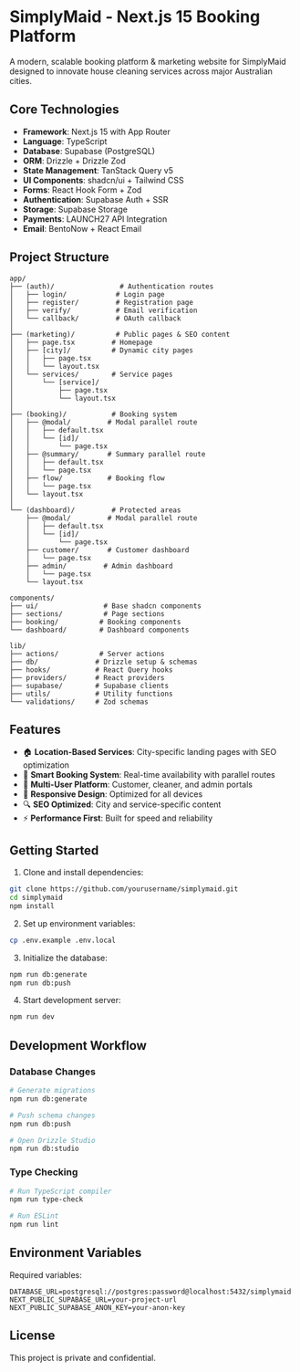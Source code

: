 # SimplyMaid - Next.js 15 Booking Platform

A modern, scalable booking platform & marketing website for SimplyMaid designed to innovate house cleaning services across major Australian cities.

## Core Technologies

- **Framework**: Next.js 15 with App Router
- **Language**: TypeScript
- **Database**: Supabase (PostgreSQL)
- **ORM**: Drizzle + Drizzle Zod
- **State Management**: TanStack Query v5
- **UI Components**: shadcn/ui + Tailwind CSS
- **Forms**: React Hook Form + Zod
- **Authentication**: Supabase Auth + SSR
- **Storage**: Supabase Storage
- **Payments**: LAUNCH27 API Integration
- **Email**: BentoNow + React Email

## Project Structure

```
app/
├── (auth)/                # Authentication routes
│   ├── login/            # Login page
│   ├── register/         # Registration page
│   ├── verify/           # Email verification
│   └── callback/         # OAuth callback
│
├── (marketing)/          # Public pages & SEO content
│   ├── page.tsx         # Homepage
│   ├── [city]/          # Dynamic city pages
│   │   ├── page.tsx
│   │   └── layout.tsx
│   └── services/        # Service pages
│       └── [service]/
│           ├── page.tsx
│           └── layout.tsx
│
├── (booking)/           # Booking system
│   ├── @modal/         # Modal parallel route
│   │   ├── default.tsx
│   │   └── [id]/
│   │       └── page.tsx
│   ├── @summary/       # Summary parallel route
│   │   ├── default.tsx
│   │   └── page.tsx
│   ├── flow/           # Booking flow
│   │   └── page.tsx
│   └── layout.tsx
│
└── (dashboard)/         # Protected areas
    ├── @modal/         # Modal parallel route
    │   ├── default.tsx
    │   └── [id]/
    │       └── page.tsx
    ├── customer/       # Customer dashboard
    │   └── page.tsx
    ├── admin/         # Admin dashboard
    │   └── page.tsx
    └── layout.tsx

components/
├── ui/                # Base shadcn components
├── sections/          # Page sections
├── booking/          # Booking components
└── dashboard/        # Dashboard components

lib/
├── actions/          # Server actions
├── db/              # Drizzle setup & schemas
├── hooks/           # React Query hooks
├── providers/       # React providers
├── supabase/        # Supabase clients
├── utils/           # Utility functions
└── validations/     # Zod schemas
```

## Features

- 🏠 **Location-Based Services**: City-specific landing pages with SEO optimization
- 📅 **Smart Booking System**: Real-time availability with parallel routes
- 👥 **Multi-User Platform**: Customer, cleaner, and admin portals
- 📱 **Responsive Design**: Optimized for all devices
- 🔍 **SEO Optimized**: City and service-specific content
- ⚡ **Performance First**: Built for speed and reliability

## Getting Started

1. Clone and install dependencies:
```bash
git clone https://github.com/yourusername/simplymaid.git
cd simplymaid
npm install
```

2. Set up environment variables:
```bash
cp .env.example .env.local
```

3. Initialize the database:
```bash
npm run db:generate
npm run db:push
```

4. Start development server:
```bash
npm run dev
```

## Development Workflow

### Database Changes
```bash
# Generate migrations
npm run db:generate

# Push schema changes
npm run db:push

# Open Drizzle Studio
npm run db:studio
```

### Type Checking
```bash
# Run TypeScript compiler
npm run type-check

# Run ESLint
npm run lint
```

## Environment Variables

Required variables:
```env
DATABASE_URL=postgresql://postgres:password@localhost:5432/simplymaid
NEXT_PUBLIC_SUPABASE_URL=your-project-url
NEXT_PUBLIC_SUPABASE_ANON_KEY=your-anon-key
```

## License

This project is private and confidential.